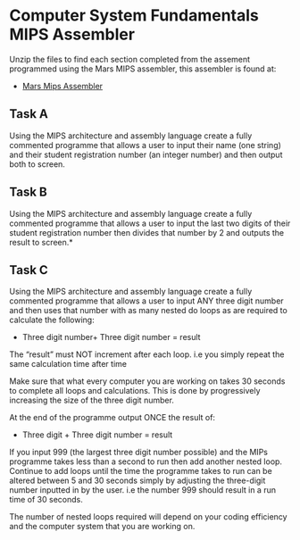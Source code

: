 # Computer System Fundamentals MIPS Assembler

Unzip the files to find each section completed from the assement programmed using the Mars MIPS assembler, this assembler is found at:

 - [Mars Mips Assembler](http://courses.missouristate.edu/kenvollmar/mars/)

## Task A
Using the MIPS architecture and assembly language create a fully commented programme that allows a user to input their name (one string) and their student registration number (an integer number) and then output both to screen.

## Task B

Using the MIPS architecture and assembly language create a fully commented programme that allows a user to input the last two digits of their student registration number then divides that number by 2 and outputs the result to screen.*

## Task C

Using the MIPS architecture and assembly language create a fully commented programme that allows a user to input ANY three digit number and  then uses that number with as many nested do loops as are required to calculate the following:

 - Three digit number+ Three digit number = result
 
The “result” must NOT increment after each loop. i.e you simply repeat the same calculation time after time

Make sure that what every computer you are working on takes 30 seconds to complete all loops and calculations. This is done by progressively increasing the size of the three digit number.

At the end of the programme output ONCE the result of:

 - Three digit + Three digit number = result

If you input 999 (the largest three digit number possible) and the MIPs programme takes less than a second to run then add another nested loop. Continue to add loops until the time the programme takes to run can be altered between 5 and 30 seconds simply by adjusting the three-digit number inputted in by the user. i.e the number 999 should result in a run time of 30 seconds.

The number of nested loops required will depend on your coding efficiency and the computer system that you are working on.
